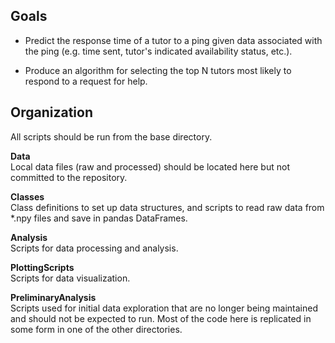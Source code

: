 Goals
-----

- Predict the response time of a tutor to a ping given data 
  associated with the ping (e.g. time sent, tutor's indicated
  availability status, etc.).
  
- Produce an algorithm for selecting the top N tutors most
  likely to respond to a request for help.
  
Organization
------------

All scripts should be run from the base directory.

**Data**  
Local data files (raw and processed) should be located here
but not committed to the repository.

**Classes**  
Class definitions to set up data structures, and scripts to 
read raw data from *.npy files and save in pandas DataFrames.

**Analysis**  
Scripts for data processing and analysis.

**PlottingScripts**  
Scripts for data visualization.

**PreliminaryAnalysis**  
Scripts used for initial data exploration that are no longer being
maintained and should not be expected to run. Most of the code 
here is replicated in some form in one of the other directories.
